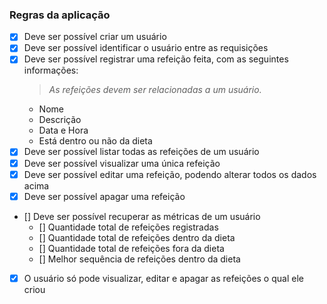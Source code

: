 ### Regras da aplicação

- [x] Deve ser possível criar um usuário
- [x] Deve ser possível identificar o usuário entre as requisições
- [x] Deve ser possível registrar uma refeição feita, com as seguintes informações:
  > *As refeições devem ser relacionadas a um usuário.*
  - Nome
  - Descrição
  - Data e Hora
  - Está dentro ou não da dieta
- [x] Deve ser possível listar todas as refeições de um usuário
- [x] Deve ser possível visualizar uma única refeição
- [x] Deve ser possível editar uma refeição, podendo alterar todos os dados acima
- [x] Deve ser possível apagar uma refeição
- [] Deve ser possível recuperar as métricas de um usuário
  - [] Quantidade total de refeições registradas
  - [] Quantidade total de refeições dentro da dieta
  - [] Quantidade total de refeições fora da dieta
  - [] Melhor sequência de refeições dentro da dieta
- [x] O usuário só pode visualizar, editar e apagar as refeições o qual ele criou